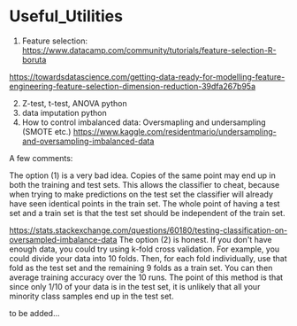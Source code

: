 # Useful_Utilities
1. Feature selection: https://www.datacamp.com/community/tutorials/feature-selection-R-boruta

https://towardsdatascience.com/getting-data-ready-for-modelling-feature-engineering-feature-selection-dimension-reduction-39dfa267b95a 

2. Z-test, t-test, ANOVA python
3. data imputation python
4. How to control imbalanced data: Oversmapling and undersampling (SMOTE etc.)
https://www.kaggle.com/residentmario/undersampling-and-oversampling-imbalanced-data

A few comments:

The option (1) is a very bad idea. Copies of the same point may end up in both the training and test sets. This allows the classifier to cheat, because when trying to make predictions on the test set the classifier will already have seen identical points in the train set. The whole point of having a test set and a train set is that the test set should be independent of the train set.

https://stats.stackexchange.com/questions/60180/testing-classification-on-oversampled-imbalance-data
The option (2) is honest. If you don't have enough data, you could try using k-fold cross validation. For example, you could divide your data into 10 folds. Then, for each fold individually, use that fold as the test set and the remaining 9 folds as a train set. You can then average training accuracy over the 10 runs. The point of this method is that since only 1/10 of your data is in the test set, it is unlikely that all your minority class samples end up in the test set.


to be added...
